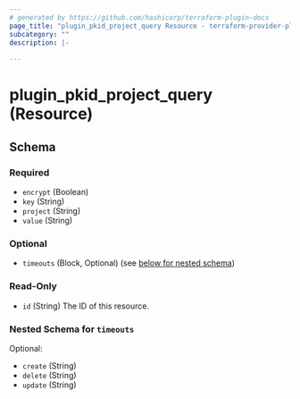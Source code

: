 ```yaml
---
# generated by https://github.com/hashicorp/terraform-plugin-docs
page_title: "plugin_pkid_project_query Resource - terraform-provider-plugin"
subcategory: ""
description: |-
  
---
```


# plugin_pkid_project_query (Resource)





<!-- schema generated by tfplugindocs -->
## Schema

### Required

- `encrypt` (Boolean)
- `key` (String)
- `project` (String)
- `value` (String)

### Optional

- `timeouts` (Block, Optional) (see [below for nested schema](#nestedblock--timeouts))

### Read-Only

- `id` (String) The ID of this resource.

<a id="nestedblock--timeouts"></a>
### Nested Schema for `timeouts`

Optional:

- `create` (String)
- `delete` (String)
- `update` (String)


